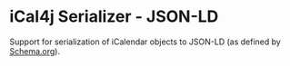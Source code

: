 # iCal4j Serializer - JSON-LD

Support for serialization of iCalendar objects to JSON-LD (as defined by [Schema.org](https://schema.org)).

